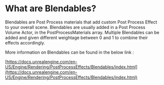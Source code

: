 # What are Blendables?

Blendables are Post Process materials that add custom Post Process Effect to your overall scene. Blendables are usually added in a Post Process Volume Actor, in the PostProcessMaterials array. Multiple Blendables can be added and given different weightage between 0 and 1 to combine their effects accordingly.

More information on Blendables can be found in the below link :

[https://docs.unrealengine.com/en-US/Engine/Rendering/PostProcessEffects/Blendables/index.html](https://docs.unrealengine.com/en-US/Engine/Rendering/PostProcessEffects/Blendables/index.html)
